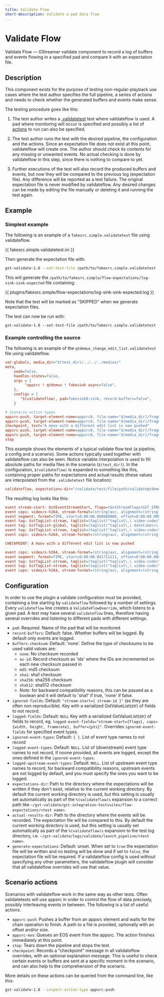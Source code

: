 ```yaml
---
title: Validate Flow
short-description: Validate a pad data flow
...
```


# Validate Flow

Validate Flow — GStreamer validate component to record a log of buffers and
events flowing in a specified pad and compare it with an expectation file.

## Description

This component exists for the purpose of testing non-regular-playback use cases
where the test author specifies the full pipeline, a series of actions and needs
to check whether the generated buffers and events make sense.

The testing procedure goes like this:

1. The test author writes a [.validatetest](gst-validate-test-file.md) test
   where validateflow is used. A pad where monitoring will occur is specified
   and possibly a list of [actions](gst-validate-action-types.md) to run can
   also be specified.

2. The test author runs the test with the desired pipeline, the configuration
   and the actions. Since an expectation file does not exist at
   this point, validateflow will create one. The author should check its
   contents for any missing or unwanted events. No actual checking is done by
   validateflow in this step, since there is nothing to compare to yet.

3. Further executions of the test will also record the produced buffers and
   events, but now they will be compared to the previous log (expectation file).
   Any difference will be reported as a test failure. The original expectation
   file is never modified by validateflow. Any desired changes can be made by
   editing the file manually or deleting it and running the test again.

## Example

### Simplest example

The following is an example of a `fakesrc.simple.validatetest` file using
validateflow.

{{ fakesrc.simple.validatetest.ini }}

Then generate the expectation file with:

``` bash
gst-validate-1.0 --set-test-file /path/to/fakesrc.simple.validatetest
```

This will generate the
`/path/to/fakesrc.simple/flow-expectations/log-sink-sink-expected` file
containing:

{{ plugins/fakesrc.simple/flow-expectations/log-sink-sink-expected.log }}

Note that the test will be marked as "SKIPPED" when we generate expectation
files.

The test can now be run with:

```
gst-validate-1.0 --set-test-file /path/to/fakesrc.simple.validatetest
```

### Example controlling the source

The following is an example of the `qtdemux_change_edit_list.validatetest` file using validateflow.

``` ini
set-globals, media_dir="$(test_dir)/../../../medias/"
meta,
    seek=false,
    handles-states=false,
    args = {
         "appsrc ! qtdemux ! fakesink async=false",
    },
    configs = {
       "$(validateflow), pad=fakesink0:sink, record-buffers=false",
    }

# Scenario action types
appsrc-push, target-element-name=appsrc0, file-name="$(media_dir)/fragments/car-20120827-85.mp4/init.mp4"
appsrc-push, target-element-name=appsrc0, file-name="$(media_dir)/fragments/car-20120827-85.mp4/media1.mp4"
checkpoint, text="A moov with a different edit list is now pushed"
appsrc-push, target-element-name=appsrc0, file-name="$(media_dir)/fragments/car-20120827-86.mp4/init.mp4"
appsrc-push, target-element-name=appsrc0, file-name="$(media_dir)/fragments/car-20120827-86.mp4/media2.mp4"
stop
```

This example shows the elements of a typical validate flow test (a pipeline, a
config and a scenario). Some actions typically used together with validateflow
can also be seen. Notice variable interpolation is used to fill absolute paths
for media files in the scenario (`$(test_dir)`). In the configuration,
`$(validateflow)` is expanded to something like this, containing proper paths
for expectations and actual results (these values are interpolated from the
`.validatetest` file location):

``` ini
validateflow, expectations-dir="/validate/test/file/path/validateqtdemux_change_edit_list/flow-expectations/", actual-results-dir="$(GST_VALIDATE_LOGSDIR)/logs/validate/launch_pipeline/qtdemux_change_edit_list"
```

The resulting log looks like this:

``` ini
event stream-start: GstEventStreamStart, flags=(GstStreamFlags)GST_STREAM_FLAG_NONE, group-id=(uint)1;
event caps: video/x-h264, stream-format=(string)avc, alignment=(string)au, level=(string)2.1, profile=(string)main, codec_data=(buffer)014d4015ffe10016674d4015d901b1fe4e1000003e90000bb800f162e48001000468eb8f20, width=(int)426, height=(int)240, pixel-aspect-ratio=(fraction)1/1;
event segment: format=TIME, start=0:00:00.000000000, offset=0:00:00.000000000, stop=none, time=0:00:00.000000000, base=0:00:00.000000000, position=0:00:00.000000000
event tag: GstTagList-stream, taglist=(taglist)"taglist\,\ video-codec\=\(string\)\"H.264\\\ /\\\ AVC\"\;";
event tag: GstTagList-global, taglist=(taglist)"taglist\,\ datetime\=\(datetime\)2012-08-27T01:00:50Z\,\ container-format\=\(string\)\"ISO\\\ fMP4\"\;";
event tag: GstTagList-stream, taglist=(taglist)"taglist\,\ video-codec\=\(string\)\"H.264\\\ /\\\ AVC\"\;";
event caps: video/x-h264, stream-format=(string)avc, alignment=(string)au, level=(string)2.1, profile=(string)main, codec_data=(buffer)014d4015ffe10016674d4015d901b1fe4e1000003e90000bb800f162e48001000468eb8f20, width=(int)426, height=(int)240, pixel-aspect-ratio=(fraction)1/1, framerate=(fraction)24000/1001;

CHECKPOINT: A moov with a different edit list is now pushed

event caps: video/x-h264, stream-format=(string)avc, alignment=(string)au, level=(string)3, profile=(string)main, codec_data=(buffer)014d401effe10016674d401ee8805017fcb0800001f480005dc0078b168901000468ebaf20, width=(int)640, height=(int)360, pixel-aspect-ratio=(fraction)1/1;
event segment: format=TIME, start=0:00:00.041711111, offset=0:00:00.000000000, stop=none, time=0:00:00.000000000, base=0:00:00.000000000, position=0:00:00.041711111
event tag: GstTagList-stream, taglist=(taglist)"taglist\,\ video-codec\=\(string\)\"H.264\\\ /\\\ AVC\"\;";
event tag: GstTagList-stream, taglist=(taglist)"taglist\,\ video-codec\=\(string\)\"H.264\\\ /\\\ AVC\"\;";
event caps: video/x-h264, stream-format=(string)avc, alignment=(string)au, level=(string)3, profile=(string)main, codec_data=(buffer)014d401effe10016674d401ee8805017fcb0800001f480005dc0078b168901000468ebaf20, width=(int)640, height=(int)360, pixel-aspect-ratio=(fraction)1/1, framerate=(fraction)24000/1001;
```

## Configuration

In order to use the plugin a validate configuration must be provided,
containing a line starting by `validateflow` followed by a number of settings.
Every `validateflow` line creates a `ValidateFlowOverride`, which listens to a
given pad. A test may have several `validateflow` lines, therefore having
several overrides and listening to different pads with different settings.

* `pad`: Required. Name of the pad that will be monitored.
* `record-buffers`: Default: false. Whether buffers will be logged. By default
   only events are logged.
* `buffers-checksum`: Default: 'none'. Define the type of checksums to be used
   valid values are:
  * `none`: No checksum recorded
  * `as-id`: Record checksum as 'ids' where the IDs are incremented on each new
             checksum passed in
  * `md5`: md5 checksum
  * `sha1`: sha1 checksum
  * `sha256`: sha256 checksum
  * `sha512`: sha512 checksum
  * *Note*: for backward compatibility reasons, this can be passed as a
            boolean and it will default to 'sha1' if true, 'none' if false.
* `ignored-fields`: Default: `"stream-start={ stream-id }"` (as they are often
   non reproducible). Key with a serialized GstValueList(str) of fields to not
   record.
* `logged-fields`: Default: `NULL` Key with a serialized GstValueList(str) of
   fields to record, eg. `logged-event-fields="stream-start={flags},
   caps={width, height, framerate}, buffer={pts}"`. Overrides
   `ignored-event-fields` for specified event types.
* `ignored-event-types`: Default: `{ }`. List of event type names to not record
* `logged-event-types`: Default: `NULL`. List of (downstream) event type names to not record,
   if noone provided, all events are logged, except the ones defined in the
   `ignored-event-types`.
* `logged-upstream-event-types`: Default: `NULL`. List of upstream event type names to record,
  for backward compatibility reasons, upstream events are not logged by default,
  and you must specify the ones you want to be logged.
* `expectations-dir`: Path to the directory where the expectations will be
   written if they don't exist, relative to the current working directory. By
   default the current working directory is used, but this setting is usually
   set automatically as part of the `%(validateflow)s` expansion to a correct
   path like `~/gst-validate/gst-integration-testsuites/flow-expectations/<test
   name>`.
* `actual-results-dir`: Path to the directory where the events will be recorded.
   The expectation file will be compared to this. By default the current working
   directory is used, but this setting is usually set automatically as part of
   the `%(validateflow)s` expansion to the test log directory, i.e.
   `~/gst-validate/logs/validate/launch_pipeline/<test name>`.
* `generate-expectations`: Default: unset. When set to `true` the expectation
   file will be written and no testing will be done and if set to `false`, the
   expectation file will be required. If a validateflow config is used without
   specifying any other parametters, the validateflow plugin will consider that
   all validateflow overrides will use that value.


## Scenario actions

Scenarios with validateflow work in the same way as other tests. Often
validatetests will use appsrc in order to control the flow of data precisely,
possibly interleaving events in between. The following is a list of useful
actions.

 * `appsrc-push`: Pushes a buffer from an appsrc element and waits for the chain
   operation to finish. A path to a file is provided, optionally with an offset
   and/or size.
 * `appsrc-eos`: Queues an EOS event from the appsrc. The action finishes
   immediately at this point.
 * `stop`: Tears down the pipeline and stops the test.
 * `checkpoint`: Records a "checkpoint" message in all validateflow overrides,
   with an optional explanation message. This is useful to check certain events
   or buffers are sent at a specific moment in the scenario, and can also help
   to the comprehension of the scenario.

More details on these actions can be queried from the command line, like this:

``` bash
gst-validate-1.0 --inspect-action-type appsrc-push
```
